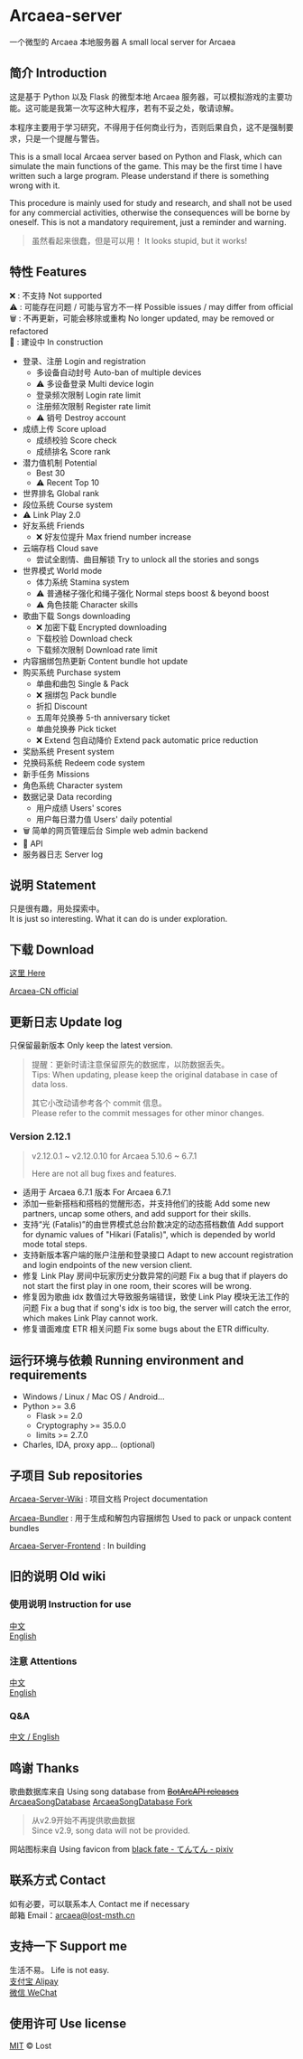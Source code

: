 # Arcaea-server

一个微型的 Arcaea 本地服务器  A small local server for Arcaea

## 简介 Introduction

这是基于 Python 以及 Flask 的微型本地 Arcaea 服务器，可以模拟游戏的主要功能。这可能是我第一次写这种大程序，若有不妥之处，敬请谅解。  

本程序主要用于学习研究，不得用于任何商业行为，否则后果自负，这不是强制要求，只是一个提醒与警告。  

This is a small local Arcaea server based on Python and Flask, which can simulate the main functions of the game. This may be the first time I have written such a large program. Please understand if there is something wrong with it.  

This procedure is mainly used for study and research, and shall not be used for any commercial activities, otherwise the consequences will be borne by oneself. This is not a mandatory requirement, just a reminder and warning.

> 虽然看起来很蠢，但是可以用！
> It looks stupid, but it works!

## 特性 Features

:x: : 不支持 Not supported  
:warning: : 可能存在问题 / 可能与官方不一样 Possible issues / may differ from official  
:wastebasket: : 不再更新，可能会移除或重构 No longer updated, may be removed or refactored  
:construction: : 建设中 In construction

- 登录、注册 Login and registration
  - 多设备自动封号 Auto-ban of multiple devices
  - :warning: 多设备登录 Multi device login
  - 登录频次限制 Login rate limit
  - 注册频次限制 Register rate limit
  - :warning: 销号 Destroy account
- 成绩上传 Score upload
  - 成绩校验 Score check
  - 成绩排名 Score rank
- 潜力值机制 Potential
  - Best 30
  - :warning: Recent Top 10
- 世界排名 Global rank
- 段位系统 Course system
- :warning: Link Play 2.0
- 好友系统 Friends
  - :x: 好友位提升 Max friend number increase
- 云端存档 Cloud save
  - 尝试全剧情、曲目解锁 Try to unlock all the stories and songs
- 世界模式 World mode
  - 体力系统 Stamina system
  - :warning: 普通梯子强化和绳子强化 Normal steps boost & beyond boost
  - :warning: 角色技能 Character skills
- 歌曲下载 Songs downloading
  - :x: 加密下载 Encrypted downloading
  - 下载校验 Download check
  - 下载频次限制 Download rate limit
- 内容捆绑包热更新 Content bundle hot update
- 购买系统 Purchase system
  - 单曲和曲包 Single & Pack
  - :x: 捆绑包 Pack bundle
  - 折扣 Discount
  - 五周年兑换券 5-th anniversary ticket
  - 单曲兑换券 Pick ticket
  - :x: Extend 包自动降价 Extend pack automatic price reduction
- 奖励系统 Present system
- 兑换码系统 Redeem code system
- 新手任务 Missions
- 角色系统 Character system
- 数据记录 Data recording
  - 用户成绩 Users' scores
  - 用户每日潜力值 Users' daily potential
- :wastebasket: 简单的网页管理后台 Simple web admin backend
- :construction: API
- 服务器日志 Server log

## 说明 Statement

只是很有趣，用处探索中。  
It is just so interesting. What it can do is under exploration.

## 下载 Download

[这里 Here](https://github.com/Lost-MSth/Arcaea-server/releases)

[Arcaea-CN official](https://arcaea.lowiro.com/zh)  

## 更新日志 Update log

只保留最新版本 Only keep the latest version.

> 提醒：更新时请注意保留原先的数据库，以防数据丢失。  
> Tips: When updating, please keep the original database in case of data loss.
>
> 其它小改动请参考各个 commit 信息。  
> Please refer to the commit messages for other minor changes.

### Version 2.12.1

> v2.12.0.1 ~ v2.12.0.10 for Arcaea 5.10.6 ~ 6.7.1
>
> Here are not all bug fixes and features.

- 适用于 Arcaea 6.7.1 版本
  For Arcaea 6.7.1
- 添加一些新搭档和搭档的觉醒形态，并支持他们的技能
  Add some new partners, uncap some others, and add support for their skills.
- 支持“光 (Fatalis)”的由世界模式总台阶数决定的动态搭档数值
  Add support for dynamic values of "Hikari (Fatalis)", which is depended by world mode total steps.
- 支持新版本客户端的账户注册和登录接口
  Adapt to new account registration and login endpoints of the new version client.
- 修复 Link Play 房间中玩家历史分数异常的问题
  Fix a bug that if players do not start the first play in one room, their scores will be wrong.
- 修复因为歌曲 idx 数值过大导致服务端错误，致使 Link Play 模块无法工作的问题
  Fix a bug that if song's idx is too big, the server will catch the error, which makes Link Play cannot work.
- 修复谱面难度 ETR 相关问题
  Fix some bugs about the ETR difficulty.

## 运行环境与依赖 Running environment and requirements

- Windows / Linux / Mac OS / Android...
- Python >= 3.6
  - Flask >= 2.0
  - Cryptography >= 35.0.0
  - limits >= 2.7.0
- Charles, IDA, proxy app... (optional)

## 子项目 Sub repositories

[Arcaea-Server-Wiki](https://arcaea.lost-msth.cn/Arcaea-Server/)
: 项目文档 Project documentation

[Arcaea-Bundler](https://github.com/Lost-MSth/Arcaea-Bundler)
: 用于生成和解包内容捆绑包  Used to pack or unpack content bundles

[Arcaea-Server-Frontend](https://github.com/Lost-MSth/arcaea_server_frontend)
: In building

## 旧的说明 Old wiki

<!--
### 环境搭建 Environment construction
[中文](https://github.com/Lost-MSth/Arcaea-server/wiki/%E7%8E%AF%E5%A2%83%E6%90%AD%E5%BB%BA)  
[English](https://github.com/Lost-MSth/Arcaea-server/wiki/Environment-construction)
-->

### 使用说明 Instruction for use

[中文](https://github.com/Lost-MSth/Arcaea-server/wiki/%E4%BD%BF%E7%94%A8%E8%AF%B4%E6%98%8E)  
[English](https://github.com/Lost-MSth/Arcaea-server/wiki/Instruction-for-use)

### 注意 Attentions

[中文](https://github.com/Lost-MSth/Arcaea-server/wiki/%E6%B3%A8%E6%84%8F)  
[English](https://github.com/Lost-MSth/Arcaea-server/wiki/Attentions)

### Q&A

[中文 / English](https://github.com/Lost-MSth/Arcaea-server/wiki/Q&A)

## 鸣谢 Thanks

歌曲数据库来自 Using song database from
~~[BotArcAPI releases](https://github.com/TheSnowfield/BotArcAPI/releases)~~
[ArcaeaSongDatabase](https://github.com/Arcaea-Infinity/ArcaeaSongDatabase)
[ArcaeaSongDatabase Fork](https://github.com/CuSO4Deposit/ArcaeaSongDatabase)

> 从v2.9开始不再提供歌曲数据  
> Since v2.9, song data will not be provided.

网站图标来自 Using favicon from [black fate - てんてん - pixiv](https://www.pixiv.net/artworks/82374369)

## 联系方式 Contact

如有必要，可以联系本人 Contact me if necessary  
邮箱 Email：arcaea@lost-msth.cn

## 支持一下 Support me

生活不易。 Life is not easy.  
[支付宝 Alipay](https://github.com/Lost-MSth/Arcaea-server/blob/master/pic/Alipay.jpg)  
[微信 WeChat](https://github.com/Lost-MSth/Arcaea-server/blob/master/pic/WeChat.png)

## 使用许可 Use license

[MIT](LICENSE) © Lost
